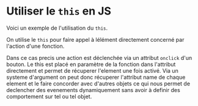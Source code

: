 # Utiliser le `this` en JS

Voici un exemple de l'utilisation du `this`.

On utilise le `this` pour faire appel à lélément directement concerné par l'action d'une fonction.

Dans ce cas precis une action est déclenchée via un attribut `onclick` d'un bouton. Le this est placé en paramètre de la fonction dans l'attribut directement et permet de récuperer l'element une fois activé. Via un systeme d'argument on peut donc récuperer l'attribut name de chaque element et le faire concorder avec d'autres objets ce qui nous permet de declencher des evenements dynamiquement sans avoir à definir des comportement sur tel ou tel objet.
